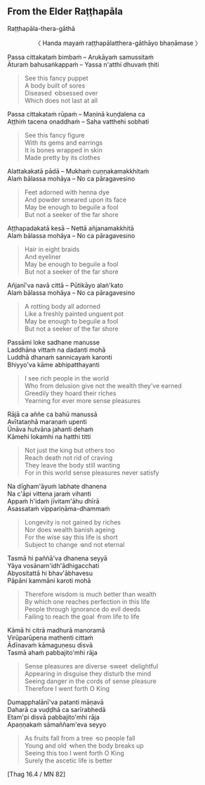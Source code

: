 ## From the Elder Raṭṭhapāla<a id="ratthapala"></a>
Raṭṭhapāla-thera-gāthā

<center>
〈 Handa mayaṁ raṭṭhapālatthera-gāthāyo bhaṇāmase 〉
</center>

Passa cittakataṁ bimbaṁ – Arukāyaṁ samussitaṁ\
Āturaṁ bahusaṅkappaṁ – Yassa n'atthi dhuvaṁ ṭhiti

<div class="english">

> See this fancy puppet\
> A body built of sores\
> Diseased  ̓  obsessed over\
> Which does not last at all

</div>

Passa cittakataṁ rūpaṁ – Maṇinā kuṇḍalena ca\
Aṭṭhiṁ tacena onaddhaṁ – Saha vatthehi sobhati

<div class="english">

> See this fancy figure\
> With its gems and earrings\
> It is bones wrapped in skin\
> Made pretty by its clothes

</div>

Alattakakatā pādā – Mukhaṁ cuṇṇakamakkhitaṁ\
Alaṁ bālassa mohāya – No ca pāragavesino

<div class="english">

> Feet adorned with henna dye\
> And powder smeared upon its face\
> May be enough to beguile a fool\
> But not a seeker of the far shore

</div>

Aṭṭhapadakatā kesā – Nettā añjanamakkhitā\
Alaṁ bālassa mohāya – No ca pāragavesino

<div class="english">

> Hair in eight braids\
> And eyeliner\
> May be enough to beguile a fool\
> But not a seeker of the far shore

</div>

Añjanī'va navā cittā – Pūtikāyo alaṅ'kato\
Alaṁ bālassa mohāya – No ca pāragavesino

<div class="english">

> A rotting body all adorned\
> Like a freshly painted unguent pot\
> May be enough to beguile a fool\
> But not a seeker of the far shore

</div>

Passāmi loke sadhane manusse\
Laddhāna vittaṁ na dadanti mohā\
Luddhā dhanaṁ sannicayaṁ karonti\
Bhiyyo'va kāme abhipatthayanti

<div class="english">

> I see rich people in the world\
> Who from delusion give not the wealth they’ve earned\
> Greedily they hoard their riches\
> Yearning for ever more sense pleasures

</div>

Rājā ca aññe ca bahū manussā\
Avītataṇhā maraṇaṁ upenti\
Ūnāva hutvāna jahanti dehaṁ\
Kāmehi lokamhi na hatthi titti

<div class="english">

> Not just the king but others too\
> Reach death not rid of craving\
> They leave the body still wanting\
> For in this world sense pleasures never satisfy

</div>

Na dīgham'āyuṁ labhate dhanena\
Na c'āpi vittena jaraṁ vihanti\
Appaṁ h'idaṁ jīvitam'āhu dhīrā\
Asassataṁ vippariṇāma-dhammaṁ

<div class="english">

> Longevity is not gained by riches\
> Nor does wealth banish ageing\
> For the wise say this life is short\
> Subject to change  ̓  and not eternal

</div>

Tasmā hi paññā'va dhanena seyyā\
Yāya vosānam'idh'ādhigacchati\
Abyositattā hi bhav'ābhavesu\
Pāpāni kammāni karoti mohā

<div class="english">

> Therefore wisdom is much better than wealth\
> By which one reaches perfection in this life\
> People through ignorance do evil deeds\
> Failing to reach the goal  ̓  from life to life

</div>

Kāmā hi citrā madhurā manoramā\
Virūparūpena mathenti cittaṁ\
Ādīnavaṁ kāmaguṇesu disvā\
Tasmā ahaṁ pabbajito'mhi rāja

<div class="english">

> Sense pleasures are diverse  ̓  sweet  ̓  delightful\
> Appearing in disguise they disturb the mind\
> Seeing danger in the cords of sense pleasure\
> Therefore I went forth O King

</div>

Dumapphalānī'va patanti māṇavā\
Daharā ca vuḍḍhā ca sarīrabhedā\
Etam'pi disvā pabbajito'mhi rāja\
Apaṇṇakaṁ sāmaññam'eva seyyo

<div class="english">

> As fruits fall from a tree  ̓  so people fall\
> Young and old  ̓  when the body breaks up\
> Seeing this too I went forth O King\
> Surely the ascetic life is better

</div>

[Thag 16.4 / MN 82]
